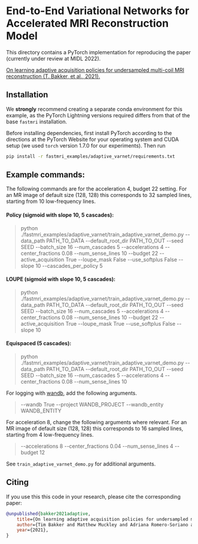 # End-to-End Variational Networks for Accelerated MRI Reconstruction Model

This directory contains a PyTorch implementation for reproducing the paper (currently under review at MIDL 2022).

[On learning adaptive acquisition policies for undersampled multi-coil MRI reconstruction (T. Bakker, et al., 2021).][adaptive_varnet]

## Installation
We **strongly** recommend creating a separate conda environment for this example, as the
PyTorch Lightning versions required differs from that of the base `fastmri` installation.

Before installing dependencies, first install PyTorch according to the directions at the 
PyTorch Website for your operating system and CUDA setup 
(we used `torch` version 1.7.0 for our experiments). Then run

```bash
pip install -r fastmri_examples/adaptive_varnet/requirements.txt
```


## Example commands:

The following commands are for the acceleration 4, budget 22 setting. For an MR image of default size (128, 128) this corresponds to 32 sampled lines, starting from 10 low-frequency lines.

#### Policy (sigmoid with slope 10, 5 cascades):
> python ./fastmri_examples/adaptive_varnet/train_adaptive_varnet_demo.py --data_path PATH_TO_DATA --default_root_dir PATH_TO_OUT --seed SEED --batch_size 16 --num_cascades 5 --accelerations 4 --center_fractions 0.08 --num_sense_lines 10 --budget 22 --active_acquisition True --loupe_mask False --use_softplus False --slope 10 --cascades_per_policy 5

#### LOUPE (sigmoid with slope 10, 5 cascades):
> python ./fastmri_examples/adaptive_varnet/train_adaptive_varnet_demo.py --data_path PATH_TO_DATA --default_root_dir PATH_TO_OUT --seed SEED --batch_size 16 --num_cascades 5 --accelerations 4 --center_fractions 0.08 --num_sense_lines 10 --budget 22 --active_acquisition True --loupe_mask True --use_softplus False --slope 10

#### Equispaced (5 cascades):
> python ./fastmri_examples/adaptive_varnet/train_adaptive_varnet_demo.py --data_path PATH_TO_DATA --default_root_dir PATH_TO_OUT --seed SEED --batch_size 16 --num_cascades 5 --accelerations 4 --center_fractions 0.08 --num_sense_lines 10

For logging with [wandb][wandb], add the following arguments.
> --wandb True --project WANDB_PROJECT --wandb_entity WANDB_ENTITY

For acceleration 8, change the following arguments where relevant. For an MR image of default size (128, 128) this corresponds to 16 sampled lines, starting from 4 low-frequency lines.
> --accelerations 8 --center_fractions 0.04 --num_sense_lines 4 --budget 12

See `train_adaptive_varnet_demo.py` for additional arguments.


## Citing

If you use this this code in your research, please cite the corresponding
paper:

```BibTeX
@unpublished{bakker2021adaptive,
    title={On learning adaptive acquisition policies for undersampled multi-coil MRI reconstruction},
    author={Tim Bakker and Matthew Muckley and Adriana Romero-Soriano and Michal Drozdzal and Luis Pineda},
    year={2021},
}
```

[adaptive_varnet]: https://openreview.net/pdf?id=eAkOp9Oet5y
[wandb]: https://wandb.ai/site